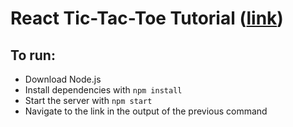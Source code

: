 # React Tic-Tac-Toe Tutorial ([link](https://react.dev/learn/tutorial-tic-tac-toe))
## To run:
* Download Node.js
* Install dependencies with ```npm install```
* Start the server with ```npm start```
* Navigate to the link in the output of the previous command